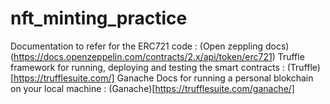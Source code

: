 # nft_minting_practice

Documentation to refer for the ERC721 code : (Open zeppling docs)(https://docs.openzeppelin.com/contracts/2.x/api/token/erc721)
Truffle framework for running, deploying and testing the smart contracts : (Truffle)[https://trufflesuite.com/]
Ganache Docs for running a personal blokchain on your local machine : (Ganache)[https://trufflesuite.com/ganache/]
